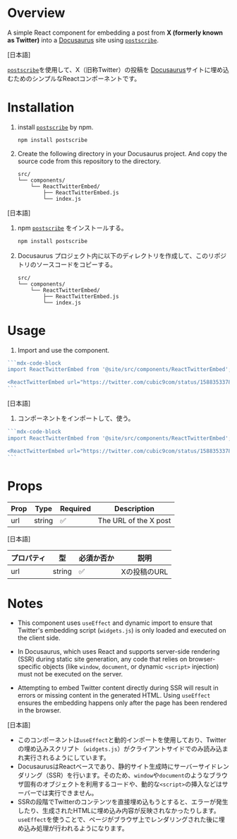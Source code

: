 # Overview

A simple React component for embedding a post from **X (formerly known as Twitter)** into a [Docusaurus](https://docusaurus.io/) site using [`postscribe`](https://github.com/krux/postscribe).  

\[日本語\]

[`postscribe`](https://github.com/krux/postscribe)を使用して、X（旧称Twitter）の投稿を [Docusaurus](https://docusaurus.io/)サイトに埋め込むためのシンプルなReactコンポーネントです。


# Installation

1. install [`postscribe`](https://github.com/krux/postscribe) by npm.
    ```bash
    npm install postscribe
    ```
2. Create the following directory in your Docusaurus project. And copy the source code from this repository to the directory.
    ```
    src/
    └── components/
        └── ReactTwitterEmbed/
            ├── ReactTwitterEmbed.js
            └── index.js
    ```

\[日本語\]

1. npm [`postscribe`](https://github.com/krux/postscribe) をインストールする。
    ```bash
    npm install postscribe
    ```
2. Docusaurus プロジェクト内に以下のディレクトリを作成して、このリポジトリのソースコードをコピーする。
    ```
    src/
    └── components/
        └── ReactTwitterEmbed/
            ├── ReactTwitterEmbed.js
            └── index.js
    ```

# Usage

1. Import and use the component.

````jsx
```mdx-code-block
import ReactTwitterEmbed from '@site/src/components/ReactTwitterEmbed';

<ReactTwitterEmbed url="https://twitter.com/cubic9com/status/1588353378098483202" />
```
````

\[日本語\]

1. コンポーネントをインポートして、使う。

````jsx
```mdx-code-block
import ReactTwitterEmbed from '@site/src/components/ReactTwitterEmbed';

<ReactTwitterEmbed url="https://twitter.com/cubic9com/status/1588353378098483202" />
```
````

# Props

|Prop|Type|Required|Description|
|---|---|---|---|
|url|string|✅|The URL of the X post|

\[日本語\]

|プロパティ|型|必須か否か|説明|
|---|---|---|---|
|url|string|✅|Xの投稿のURL|

# Notes

- This component uses `useEffect` and dynamic import to ensure that Twitter's embedding script (`widgets.js`) is only loaded and executed on the client side.  

- In Docusaurus, which uses React and supports server-side rendering (SSR) during static site generation, any code that relies on browser-specific objects (like `window`, `document`, or dynamic `<script>` injection) must not be executed on the server.  

- Attempting to embed Twitter content directly during SSR will result in errors or missing content in the generated HTML. Using `useEffect` ensures the embedding happens only after the page has been rendered in the browser.  

\[日本語\]

- このコンポーネントは`useEffect`と動的インポートを使用しており、Twitterの埋め込みスクリプト（`widgets.js`）がクライアントサイドでのみ読み込まれ実行されるようにしています。
- DocusaurusはReactベースであり、静的サイト生成時にサーバーサイドレンダリング（SSR）を行います。そのため、`window`や`document`のようなブラウザ固有のオブジェクトを利用するコードや、動的な`<script>`の挿入などはサーバーでは実行できません。
- SSRの段階でTwitterのコンテンツを直接埋め込もうとすると、エラーが発生したり、生成されたHTMLに埋め込み内容が反映されなかったりします。`useEffect`を使うことで、ページがブラウザ上でレンダリングされた後に埋め込み処理が行われるようになります。
